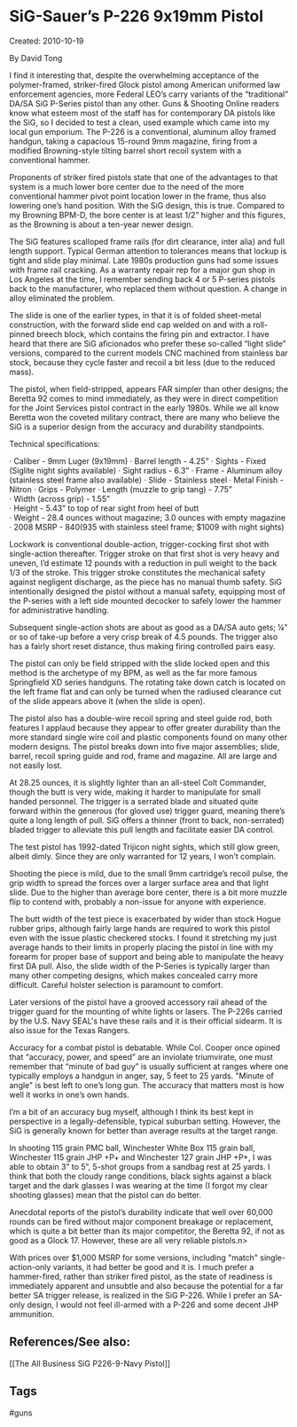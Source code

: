 # SiG-Sauer’s P-226 9x19mm Pistol
Created: 2010-10-19

By David Tong



I find it interesting that, despite the overwhelming acceptance of the polymer-framed, striker-fired Glock pistol among American uniformed law enforcement agencies, more Federal LEO’s carry variants of the “traditional” DA/SA SiG P-Series pistol than any other. Guns & Shooting Online readers know what esteem most of the staff has for contemporary DA pistols like the SiG, so I decided to test a clean, used example which came into my local gun emporium. The P-226 is a conventional, aluminum alloy framed handgun, taking a capacious 15-round 9mm magazine, firing from a modified Browning-style tilting barrel short recoil system with a conventional hammer.

Proponents of striker fired pistols state that one of the advantages to that system is a much lower bore center due to the need of the more conventional hammer pivot point location lower in the frame, thus also lowering one’s hand position. With the SiG design, this is true. Compared to my Browning BPM-D, the bore center is at least 1/2” higher and this figures, as the Browning is about a ten-year newer design.

The SiG features scalloped frame rails (for dirt clearance, inter alia) and full length support. Typical German attention to tolerances means that lockup is tight and slide play minimal. Late 1980s production guns had some issues with frame rail cracking. As a warranty repair rep for a major gun shop in Los Angeles at the time, I remember sending back 4 or 5 P-series pistols back to the manufacturer, who replaced them without question. A change in alloy eliminated the problem.

The slide is one of the earlier types, in that it is of folded sheet-metal construction, with the forward slide end cap welded on and with a roll-pinned breech block, which contains the firing pin and extractor. I have heard that there are SiG aficionados who prefer these so-called “light slide” versions, compared to the current models CNC machined from stainless bar stock, because they cycle faster and recoil a bit less (due to the reduced mass).

The pistol, when field-stripped, appears FAR simpler than other designs; the Beretta 92 comes to mind immediately, as they were in direct competition for the Joint Services pistol contract in the early 1980s. While we all know Beretta won the coveted military contract, there are many who believe the SiG is a superior design from the accuracy and durability standpoints.

Technical specifications:

   · Caliber - 9mm Luger (9x19mm)
   · Barrel length - 4.25”
   · Sights - Fixed (Siglite night sights available)
   · Sight radius - 6.3"
   · Frame - Aluminum alloy (stainless steel frame also available)
   · Slide - Stainless steel
   · Metal Finish - Nitron
   · Grips - Polymer
   · Length (muzzle to grip tang) - 7.75”      
   · Width (across grip) - 1.55”            
   · Height - 5.43” to top of rear sight from heel of butt           
   · Weight - 28.4 ounces without magazine; 3.0 ounces with empty magazine
   · 2008 MSRP - $840 ($935 with stainless steel frame; $1009 with night sights)

Lockwork is conventional double-action, trigger-cocking first shot with single-action thereafter. Trigger stroke on that first shot is very heavy and uneven, I’d estimate 12 pounds with a reduction in pull weight to the back 1/3 of the stroke. This trigger stroke constitutes the mechanical safety against negligent discharge, as the piece has no manual thumb safety. SiG intentionally designed the pistol without a manual safety, equipping most of the P-series with a left side mounted decocker to safely lower the hammer for administrative handling.

Subsequent single-action shots are about as good as a DA/SA auto gets; ¼” or so of take-up before a very crisp break of 4.5 pounds. The trigger also has a fairly short reset distance, thus making firing controlled pairs easy.

The pistol can only be field stripped with the slide locked open and this method is the archetype of my BPM, as well as the far more famous Springfield XD series handguns. The rotating take down catch is located on the left frame flat and can only be turned when the radiused clearance cut of the slide appears above it (when the slide is open).

The pistol also has a double-wire recoil spring and steel guide rod, both features I applaud because they appear to offer greater durability than the more standard single wire coil and plastic components found on many other modern designs. The pistol breaks down into five major assemblies; slide, barrel, recoil spring guide and rod, frame and magazine. All are large and not easily lost.

At 28.25 ounces, it is slightly lighter than an all-steel Colt Commander, though the butt is very wide, making it harder to manipulate for small handed personnel. The trigger is a serrated blade and situated quite forward within the generous (for gloved use) trigger guard, meaning there’s quite a long length of pull. SiG offers a thinner (front to back, non-serrated) bladed trigger to alleviate this pull length and facilitate easier DA control.

The test pistol has 1992-dated Trijicon night sights, which still glow green, albeit dimly. Since they are only warranted for 12 years, I won’t complain.

Shooting the piece is mild, due to the small 9mm cartridge’s recoil pulse, the grip width to spread the forces over a larger surface area and that light slide. Due to the higher than average bore center, there is a bit more muzzle flip to contend with, probably a non-issue for anyone with experience.

The butt width of the test piece is exacerbated by wider than stock Hogue rubber grips, although fairly large hands are required to work this pistol even with the issue plastic checkered stocks. I found it stretching my just average hands to their limits in properly placing the pistol in line with my forearm for proper base of support and being able to manipulate the heavy first DA pull. Also, the slide width of the P-Series is typically larger than many other competing designs, which makes concealed carry more difficult. Careful holster selection is paramount to comfort.

Later versions of the pistol have a grooved accessory rail ahead of the trigger guard for the mounting of white lights or lasers. The P-226s carried by the U.S. Navy SEAL's have these rails and it is their official sidearm. It is also issue for the Texas Rangers.

Accuracy for a combat pistol is debatable. While Col. Cooper once opined that “accuracy, power, and speed” are an inviolate triumvirate, one must remember that “minute of bad guy” is usually sufficient at ranges where one typically employs a handgun in anger, say, 5 feet to 25 yards. "Minute of angle" is best left to one’s long gun. The accuracy that matters most is how well it works in one’s own hands.

I’m a bit of an accuracy bug myself, although I think its best kept in perspective in a legally-defensible, typical suburban setting. However, the SiG is generally known for better than average results at the target range.

In shooting 115 grain PMC ball, Winchester White Box 115 grain ball, Winchester 115 grain JHP +P+ and Winchester 127 grain JHP +P+, I was able to obtain 3” to 5”, 5-shot groups from a sandbag rest at 25 yards. I think that both the cloudy range conditions, black sights against a black target and the dark glasses I was wearing at the time (I forgot my clear shooting glasses) mean that the pistol can do better.

Anecdotal reports of the pistol’s durability indicate that well over 60,000 rounds can be fired without major component breakage or replacement, which is quite a bit better than its major competitor, the Beretta 92, if not as good as a Glock 17. However, these are all very reliable pistols.n>

With prices over $1,000 MSRP for some versions, including "match" single-action-only variants, it had better be good and it is. I much prefer a hammer-fired, rather than striker fired pistol, as the state of readiness is immediately apparent and unsubtle and also because the potential for a far better SA trigger release, is realized in the SiG P-226. While I prefer an SA-only design, I would not feel ill-armed with a P-226 and some decent JHP ammunition.



## References/See also:
[[The All Business SiG P226-9-Navy Pistol]]

## Tags
#guns